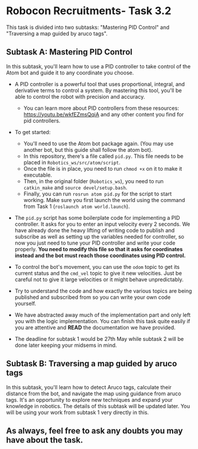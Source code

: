 # Robocon Recruitments- Task 3.2

This task is divided into two subtasks: "Mastering PID Control" and "Traversing a map guided by aruco tags".

## Subtask A: Mastering PID Control

In this subtask, you'll learn how to use a PID controller to take control of the Atom bot and guide it to any coordinate you choose. 

- A PID controller is a powerful tool that uses proportional, integral, and derivative terms to control a system. By mastering this tool, you'll be able to control the robot with precision and accuracy.
    - You can learn more about PID controllers from these resources: https://youtu.be/wkfEZmsQqiA and any other content you find for pid controllers. 

- To get started:
    - You'll need to use the Atom bot package again. (You may use another bot, but this guide shall follow the atom bot).
    - In this repository, there's a file called `pid.py`. This file needs to be placed in `Robotics_ws/src/atom/script`.
    - Once the file is in place, you need to run `chmod +x` on it to make it executable.
    - Then, in the original folder (`Robotics_ws`), you need to run `catkin_make` and `source devel/setup.bash`.
    - Finally, you can run `rosrun atom pid.py` for the script to start working. Make sure you first launch the world using the command from Task 1 (`roslaunch atom world.launch`).

- The `pid.py` script has some boilerplate code for implementing a PID controller. It asks for you to enter an input velocity every 2 seconds. We have already done the heavy lifting of writing code to publish and subscribe as well as setting up the variables needed for controller, so now you just need to tune your PID controller and write your code properly. **You need to modify this file so that it asks for coordinates instead and the bot must reach those coordinates using PID control.**

- To control the bot's movement, you can use the `odom` topic to get its current status and the `cmd_vel` topic to give it new velocities. Just be careful not to give it large velocities or it might behave unpredictably.

- Try to understand the code and how exactly the various topics are being published and subscribed from so you can write your own code yourself.

- We have abstracted away much of the implementation part and only left you with the logic implementation. You can finish this task quite easily if you are attentive and **READ** the documentation we have provided.

- The deadline for subtask 1 would be 27th May while subtask 2 will be done later keeping your midsems in mind. 

## Subtask B: Traversing a map guided by aruco tags

In this subtask, you'll learn how to detect Aruco tags, calculate their distance from the bot, and navigate the map using guidance from aruco tags. It's an opportunity to explore new techniques and expand your knowledge in robotics. The details of this subtask will be updated later. You will be using your work from subtask 1 very directly in this. 

## As always, feel free to ask any doubts you may have about the task.
